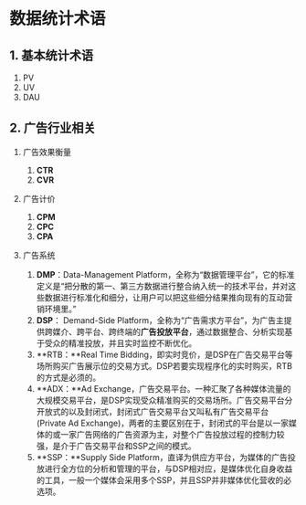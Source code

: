 # 数据统计术语

## 1. 基本统计术语

1. PV
2. UV
3. DAU





## 2. 广告行业相关

1. 广告效果衡量  
   1. **CTR**  
   2. **CVR**

2. 广告计价
   1. **CPM**
   2. **CPC**
   3. **CPA**
3. 广告系统
   1. **DMP**：Data-Management Platform，全称为“数据管理平台”，它的标准定义是“把分散的第一、第三方数据进行整合纳入统一的技术平台，并对这些数据进行标准化和细分，让用户可以把这些细分结果推向现有的互动营销环境里。”
   2. **DSP**： Demand-Side Platform，全称为“广告需求方平台”，为广告主提供跨媒介、跨平台、跨终端的**广告投放平台**，通过数据整合、分析实现基于受众的精准投放，并且实时监控不断优化。
   3. **RTB：**Real Time Bidding，即实时竞价，是DSP在广告交易平台等场所购买广告展示位的交易方式。DSP若要实现程序化的实时购买，RTB的方式是必须的。
   4. **ADX：**Ad Exchange，广告交易平台。一种汇聚了各种媒体流量的大规模交易平台，是DSP实现受众精准购买的交易场所。广告交易平台分开放式的以及封闭式，封闭式广告交易平台又叫私有广告交易平台\(Private Ad Exchange\)，两者的主要区别在于，封闭式的平台是以一家媒体的或一家广告网络的广告资源为主，对整个广告投放过程的控制力较强，是介于广告交易平台和SSP之间的模式。
   5. **SSP：**Supply Side Platform，直译为供应方平台，为媒体的广告投放进行全方位的分析和管理的平台，与DSP相对应，是媒体优化自身收益的工具，一般一个媒体会采用多个SSP，并且SSP并非媒体优化营收的必选项。



